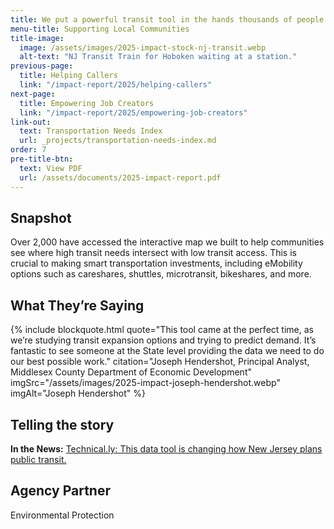 ```yaml
---
title: We put a powerful transit tool in the hands thousands of people.
menu-title: Supporting Local Communities
title-image:
  image: /assets/images/2025-impact-stock-nj-transit.webp
  alt-text: "NJ Transit Train for Hoboken waiting at a station."
previous-page:
  title: Helping Callers
  link: "/impact-report/2025/helping-callers"
next-page:
  title: Empowering Job Creators
  link: "/impact-report/2025/empowering-job-creators"
link-out:
  text: Transportation Needs Index
  url: _projects/transportation-needs-index.md
order: 7
pre-title-btn:
  text: View PDF
  url: /assets/documents/2025-impact-report.pdf
---
```


## Snapshot

Over 2,000 have accessed the interactive map we built to help communities see where high transit needs intersect with low transit access. This is crucial to making smart transportation investments, including eMobility options such as careshares, shuttles, microtransit, bikeshares, and more.

## What They’re Saying

{% include blockquote.html quote="This tool came at the perfect time, as we’re studying transit expansion options and trying to predict demand. It’s fantastic to see someone at the State level providing the data we need to do our best possible work." citation="Joseph Hendershot, Principal Analyst, Middlesex County Department of Economic Development" imgSrc="/assets/images/2025-impact-joseph-hendershot.webp" imgAlt="Joseph Hendershot" %}

## Telling the story

**In the News:** [Technical.ly: This data tool is changing how New Jersey plans public transit.](https://technical.ly/civics/new-jersey-transportation-needs-index-guest-post/)

## Agency Partner

Environmental Protection
